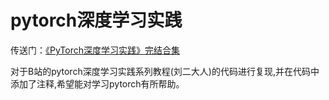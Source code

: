 # pytorch深度学习实践

传送门：[《PyTorch深度学习实践》完结合集](https://www.bilibili.com/video/BV1Y7411d7Ys/?share_source=copy_web&vd_source=587d62bed5884a213b9b999c21081952)

对于B站的pytorch深度学习实践系列教程(刘二大人)的代码进行复现,并在代码中添加了注释,希望能对学习pytorch有所帮助。
